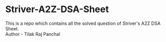 # Striver-A2Z-DSA-Sheet
This is a repo which contains all the solved question of Striver's A2Z DSA Sheet.
<br>
Author - Tilak Raj Panchal
